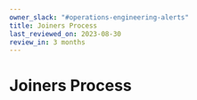 ```yaml
---
owner_slack: "#operations-engineering-alerts"
title: Joiners Process
last_reviewed_on: 2023-08-30
review_in: 3 months
---
```


# Joiners Process

